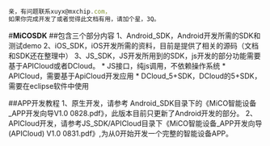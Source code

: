 ```javascript
亲，有问题联系xuyx@mxchip.com，
如果你完成开发了或者觉得此文档有用，请加个星，3Q。
```

#**MiCOSDK**
##包含三个部分内容
	1、Android_SDK，Android开发所需的SDK和测试demo
	2、iOS_SDK，iOS开发所需的资料，目前是提供了相关的源码（文档和SDK还在整理中）
	3、JS_SDK，JS开发所用到的SDK，js开发的部分功能需要基于APICloud或者DCloud。
	* JS接口，纯js调用，不依赖操作系统
	* APICloud，需要基于ApiCloud开发应用
	* DCloud_5+SDK，DCloud的5+SDK，需要在eclipse软件中使用

##APP开发教程
	1、原生开发，请参考 Android_SDK目录下的《MiCO智能设备_APP开发向导V1.0 0828.pdf》，此版本目前只更新了Android开发的部分。
	2、APICloud开发，请参考JS_SDK/APICloud目录下《MiCO智能设备_APP开发向导(APICloud) V1.0 0831.pdf》,为从0开始开发一个完整的智能设备APP。